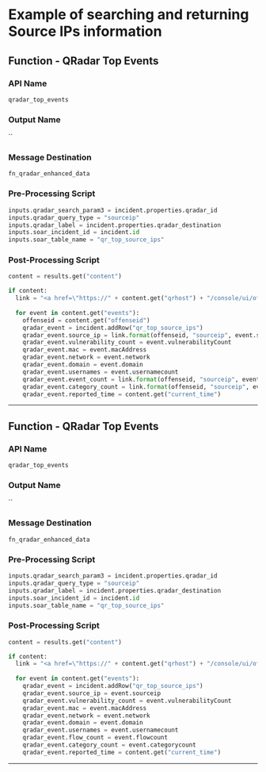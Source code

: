<!--
    DO NOT MANUALLY EDIT THIS FILE
    THIS FILE IS AUTOMATICALLY GENERATED WITH resilient-sdk codegen
-->

# Example of searching and returning Source IPs information

## Function - QRadar Top Events

### API Name
`qradar_top_events`

### Output Name
``

### Message Destination
`fn_qradar_enhanced_data`

### Pre-Processing Script
```python
inputs.qradar_search_param3 = incident.properties.qradar_id
inputs.qradar_query_type = "sourceip"
inputs.qradar_label = incident.properties.qradar_destination
inputs.soar_incident_id = incident.id
inputs.soar_table_name = "qr_top_source_ips"
```

### Post-Processing Script
```python
content = results.get("content")

if content:
  link = "<a href=\"https://" + content.get("qrhost") + "/console/ui/offenses/{0}/events?filter={1}%3B%3D%3B%3B{2}&page=1&pagesize=10\" target=\"_blank\">{3}</a>"
  
  for event in content.get("events"):
    offenseid = content.get("offenseid")
    qradar_event = incident.addRow("qr_top_source_ips")
    qradar_event.source_ip = link.format(offenseid, "sourceip", event.sourceip, event.sourceip)
    qradar_event.vulnerability_count = event.vulnerabilityCount
    qradar_event.mac = event.macAddress
    qradar_event.network = event.network
    qradar_event.domain = event.domain
    qradar_event.usernames = event.usernamecount
    qradar_event.event_count = link.format(offenseid, "sourceip", event.sourceip, event.eventcount)
    qradar_event.category_count = link.format(offenseid, "sourceip", event.sourceip, event.categorycount)
    qradar_event.reported_time = content.get("current_time")
```

---

## Function - QRadar Top Events

### API Name
`qradar_top_events`

### Output Name
``

### Message Destination
`fn_qradar_enhanced_data`

### Pre-Processing Script
```python
inputs.qradar_search_param3 = incident.properties.qradar_id
inputs.qradar_query_type = "sourceip"
inputs.qradar_label = incident.properties.qradar_destination
inputs.soar_incident_id = incident.id
inputs.soar_table_name = "qr_top_source_ips"
```

### Post-Processing Script
```python
content = results.get("content")

if content:
  link = "<a href=\"https://" + content.get("qrhost") + "/console/ui/offenses/{0}/events?filter={1}%3B%3D%3B%3B{2}&page=1&pagesize=10\" target=\"_blank\">{3}</a>"
  
  for event in content.get("events"):
    qradar_event = incident.addRow("qr_top_source_ips")
    qradar_event.source_ip = event.sourceip
    qradar_event.vulnerability_count = event.vulnerabilityCount
    qradar_event.mac = event.macAddress
    qradar_event.network = event.network
    qradar_event.domain = event.domain
    qradar_event.usernames = event.usernamecount
    qradar_event.flow_count = event.flowcount
    qradar_event.category_count = event.categorycount
    qradar_event.reported_time = content.get("current_time")
```

---

